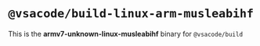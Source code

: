 # `@vsacode/build-linux-arm-musleabihf`

This is the **armv7-unknown-linux-musleabihf** binary for `@vsacode/build`
